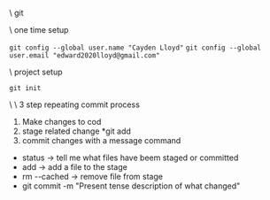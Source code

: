 \\ git 

\\ one time setup

`git config --global user.name "Cayden Lloyd"`
`git config --global user.email "edward2020lloyd@gmail.com"`


\\ project setup

`git init`

\\ \\ 3 step repeating commit process
1. Make changes to cod 
2. stage related change 
	*git add
3. commit changes with a message command

* status -> tell me what files have beem staged or committed
* add -> add a file to the stage
* rm --cached -> remove file from stage
* git commit -m "Present tense description of what changed"